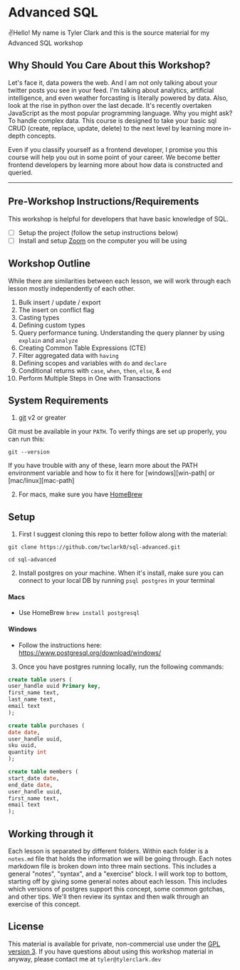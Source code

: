 # Advanced SQL

✌️Hello! My name is Tyler Clark and this is the
source material for my Advanced SQL workshop

## Why Should You Care About this Workshop?

Let's face it, data powers the web. And I am not only talking about your twitter posts you see in your feed. I'm talking about analytics, artificial intelligence, and even weather forcasting is literally powered by data. Also, look at the rise in python over the last decade. It's recently overtaken JavaScript as the most popular programming language. Why you might ask? To handle complex data. This course is designed to take your basic sql CRUD (create, replace, update, delete) to the next level by learning more in-depth concepts.

Even if you classify yourself as a frontend developer, I promise you this course will help you out in some point of your career. We become better frontend developers by learning more about how data is constructed and queried.

---

## Pre-Workshop Instructions/Requirements

This workshop is helpful for developers that have basic knowledge of SQL.

- [ ] Setup the project (follow the setup instructions below)
- [ ] Install and setup [Zoom](https://zoom.us) on the computer you will be using

## Workshop Outline

While there are similarities between each lesson, we will work through each lesson mostly independently of each other.

1. Bulk insert / update / export
2. The insert on conflict flag
3. Casting types
4. Defining custom types
5. Query performance tuning. Understanding the query planner by using `explain` and `analyze`
6. Creating Common Table Expressions (CTE)
7. Filter aggregated data with `having`
8. Defining scopes and variables with `do` and `declare`
9. Conditional returns with `case`, `when`, `then`, `else`, & `end`
10. Perform Multiple Steps in One with Transactions

## System Requirements

1. [git](https://git-scm.com/book/en/v2/Getting-Started-Installing-Git) v2 or greater

Git must be available in your `PATH`. To verify things are set up
properly, you can run this:

```shell
git --version
```

If you have trouble with any of these, learn more about the PATH environment
variable and how to fix it here for [windows][win-path] or
[mac/linux][mac-path]

2. For macs, make sure you have [HomeBrew](https://brew.sh/)

## Setup

1. First I suggest cloning this repo to better follow along with the material:

```shell
git clone https://github.com/twclark0/sql-advanced.git

cd sql-advanced

```

2. Install postgres on your machine. When it's install, make sure you can connect to your local DB by running `psql postgres` in your terminal

#### Macs

- Use HomeBrew `brew install postgresql`

#### Windows

- Follow the instructions here: https://www.postgresql.org/download/windows/

3. Once you have postgres running locally, run the following commands:

```sql
create table users (
user_handle uuid Primary key,
first_name text,
last_name text,
email text
);

```

```sql
create table purchases (
date date,
user_handle uuid,
sku uuid,
quantity int
);

```

```sql
create table members (
start_date date,
end_date date,
user_handle uuid,
first_name text,
email text
);

```

## Working through it

Each lesson is separated by different folders. Within each folder is a `notes.md` file that holds the information we will be going through. Each notes markdown file is broken down into three main sections. This includes a general "notes", "syntax", and a "exercise" block. I will work top to bottom, starting off by giving some general notes about each lesson. This includes which versions of postgres support this concept, some common gotchas, and other tips. We'll then review its syntax and then walk through an exercise of this concept.

## License

This material is available for private, non-commercial use under the
[GPL version 3](http://www.gnu.org/licenses/gpl-3.0-standalone.html). If you have questions about using this workshop material in anyway, please contact me
at `tyler@tylerclark.dev`
